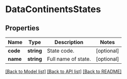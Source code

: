 # DataContinentsStates

## Properties
Name | Type | Description | Notes
------------ | ------------- | ------------- | -------------
**code** | **string** | State code. | [optional] 
**name** | **string** | Full name of state. | [optional] 

[[Back to Model list]](../../README.md#documentation-for-models) [[Back to API list]](../../README.md#documentation-for-api-endpoints) [[Back to README]](../../README.md)

